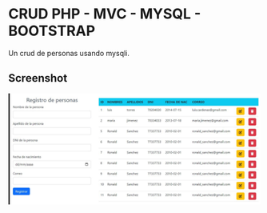 # CRUD PHP - MVC - MYSQL - BOOTSTRAP

Un crud de personas usando mysqli.

## Screenshot

![](screenshot1.jpg)

